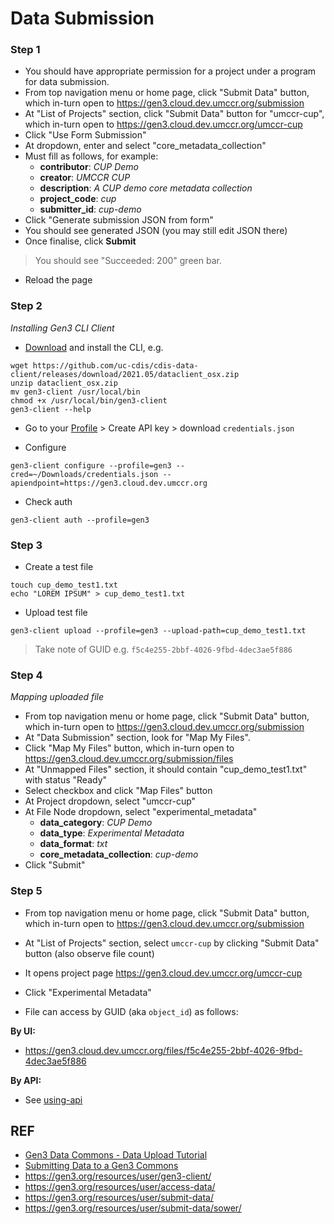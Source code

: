 # Data Submission

### Step 1

- You should have appropriate permission for a project under a program for data submission.
- From top navigation menu or home page, click "Submit Data" button, which in-turn open to https://gen3.cloud.dev.umccr.org/submission
- At "List of Projects" section, click "Submit Data" button for "umccr-cup", which in-turn open to https://gen3.cloud.dev.umccr.org/umccr-cup
- Click "Use Form Submission"
- At dropdown, enter and select "core_metadata_collection"
- Must fill as follows, for example:
    - **contributor**: _CUP Demo_
    - **creator**: _UMCCR CUP_
    - **description**: _A CUP demo core metadata collection_
    - **project_code**: _cup_
    - **submitter_id**: _cup-demo_
- Click "Generate submission JSON from form"
- You should see generated JSON (you may still edit JSON there)
- Once finalise, click **Submit**

> You should see "Succeeded: 200" green bar.

- Reload the page

### Step 2

_Installing Gen3 CLI Client_

- [Download](https://github.com/uc-cdis/cdis-data-client/releases) and install the CLI, e.g.
```
wget https://github.com/uc-cdis/cdis-data-client/releases/download/2021.05/dataclient_osx.zip
unzip dataclient_osx.zip
mv gen3-client /usr/local/bin
chmod +x /usr/local/bin/gen3-client
gen3-client --help
```

- Go to your [Profile](https://gen3.cloud.dev.umccr.org/identity) > Create API key > download `credentials.json`

- Configure
```
gen3-client configure --profile=gen3 --cred=~/Downloads/credentials.json --apiendpoint=https://gen3.cloud.dev.umccr.org
```

- Check auth
```
gen3-client auth --profile=gen3
```

### Step 3

- Create a test file
```
touch cup_demo_test1.txt
echo "LOREM IPSUM" > cup_demo_test1.txt
```

- Upload test file
```
gen3-client upload --profile=gen3 --upload-path=cup_demo_test1.txt
```

> Take note of GUID e.g. `f5c4e255-2bbf-4026-9fbd-4dec3ae5f886`

### Step 4

_Mapping uploaded file_

- From top navigation menu or home page, click "Submit Data" button, which in-turn open to https://gen3.cloud.dev.umccr.org/submission
- At "Data Submission" section, look for "Map My Files".
- Click "Map My Files" button, which in-turn open to https://gen3.cloud.dev.umccr.org/submission/files
- At "Unmapped Files" section, it should contain "cup_demo_test1.txt" with status "Ready"
- Select checkbox and click "Map Files" button
- At Project dropdown, select "umccr-cup"
- At File Node dropdown, select "experimental_metadata"
  - **data_category**: _CUP Demo_
  - **data_type**: _Experimental Metadata_
  - **data_format**: _txt_
  - **core_metadata_collection**: _cup-demo_
- Click "Submit"

### Step 5

- From top navigation menu or home page, click "Submit Data" button, which in-turn open to https://gen3.cloud.dev.umccr.org/submission
- At "List of Projects" section, select `umccr-cup` by clicking "Submit Data" button (also observe file count)
- It opens project page https://gen3.cloud.dev.umccr.org/umccr-cup
- Click "Experimental Metadata"

- File can access by GUID (aka `object_id`) as follows:

**By UI:**
- https://gen3.cloud.dev.umccr.org/files/f5c4e255-2bbf-4026-9fbd-4dec3ae5f886
  
**By API:**
- See [using-api](using-api.md)


## REF

- [Gen3 Data Commons - Data Upload Tutorial](https://www.youtube.com/watch?v=QxQKXlbFt00)
- [Submitting Data to a Gen3 Commons](https://www.youtube.com/watch?v=F2EOtHPg6g8)
- https://gen3.org/resources/user/gen3-client/
- https://gen3.org/resources/user/access-data/
- https://gen3.org/resources/user/submit-data/
- https://gen3.org/resources/user/submit-data/sower/  
